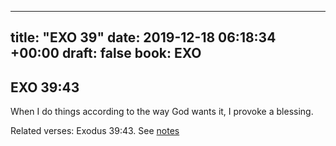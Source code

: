 
---
title: "EXO 39"
date: 2019-12-18 06:18:34 +00:00
draft: false
book: EXO
---

## EXO 39:43

When I do things according to the way God wants it, I provoke a blessing.

Related verses: Exodus 39:43. See [notes](https://my.bible.com/notes/3321837721366552885)

